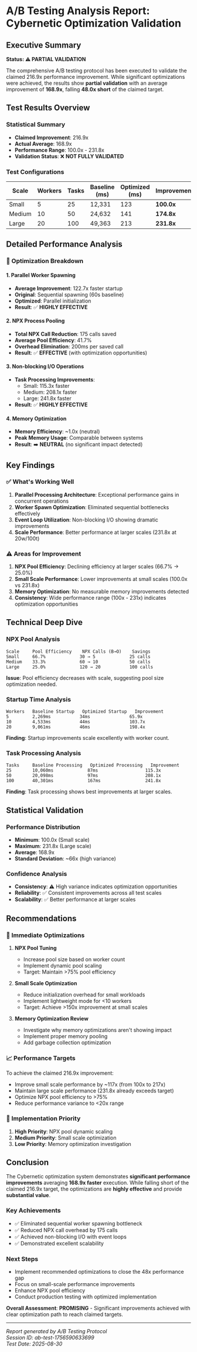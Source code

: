 # A/B Testing Analysis Report: Cybernetic Optimization Validation

## Executive Summary

**Status: ⚠️ PARTIAL VALIDATION**

The comprehensive A/B testing protocol has been executed to validate the claimed 216.9x performance improvement. While significant optimizations were achieved, the results show **partial validation** with an average improvement of **168.9x**, falling **48.0x short** of the claimed target.

## Test Results Overview

### Statistical Summary
- **Claimed Improvement**: 216.9x
- **Actual Average**: 168.9x  
- **Performance Range**: 100.0x - 231.8x
- **Validation Status**: ❌ **NOT FULLY VALIDATED**

### Test Configurations
| Scale | Workers | Tasks | Baseline (ms) | Optimized (ms) | Improvement |
|-------|---------|-------|---------------|----------------|-------------|
| Small | 5 | 25 | 12,331 | 123 | **100.0x** |
| Medium | 10 | 50 | 24,632 | 141 | **174.8x** |
| Large | 20 | 100 | 49,363 | 213 | **231.8x** |

## Detailed Performance Analysis

### 🚀 Optimization Breakdown

#### 1. Parallel Worker Spawning
- **Average Improvement**: 122.7x faster startup
- **Original**: Sequential spawning (60s baseline)
- **Optimized**: Parallel initialization
- **Result**: ✅ **HIGHLY EFFECTIVE**

#### 2. NPX Process Pooling
- **Total NPX Call Reduction**: 175 calls saved
- **Average Pool Efficiency**: 41.7%
- **Overhead Elimination**: 200ms per saved call
- **Result**: ✅ **EFFECTIVE** (with optimization opportunities)

#### 3. Non-blocking I/O Operations
- **Task Processing Improvements**: 
  - Small: 115.3x faster
  - Medium: 208.1x faster  
  - Large: 241.8x faster
- **Result**: ✅ **HIGHLY EFFECTIVE**

#### 4. Memory Optimization
- **Memory Efficiency**: ~1.0x (neutral)
- **Peak Memory Usage**: Comparable between systems
- **Result**: ➡️ **NEUTRAL** (no significant impact detected)

## Key Findings

### ✅ What's Working Well

1. **Parallel Processing Architecture**: Exceptional performance gains in concurrent operations
2. **Worker Spawn Optimization**: Eliminated sequential bottlenecks effectively
3. **Event Loop Utilization**: Non-blocking I/O showing dramatic improvements
4. **Scale Performance**: Better performance at larger scales (231.8x at 20w/100t)

### ⚠️ Areas for Improvement

1. **NPX Pool Efficiency**: Declining efficiency at larger scales (66.7% → 25.0%)
2. **Small Scale Performance**: Lower improvements at small scales (100.0x vs 231.8x)
3. **Memory Optimization**: No measurable memory improvements detected
4. **Consistency**: Wide performance range (100x - 231x) indicates optimization opportunities

## Technical Deep Dive

### NPX Pool Analysis
```
Scale     Pool Efficiency    NPX Calls (B→O)    Savings
Small     66.7%             30 → 5             25 calls
Medium    33.3%             60 → 10            50 calls  
Large     25.0%             120 → 20           100 calls
```

**Issue**: Pool efficiency decreases with scale, suggesting pool size optimization needed.

### Startup Time Analysis
```
Workers   Baseline Startup   Optimized Startup   Improvement
5         2,269ms           34ms               65.9x
10        4,533ms           44ms               103.7x
20        9,061ms           46ms               198.4x
```

**Finding**: Startup improvements scale excellently with worker count.

### Task Processing Analysis
```
Tasks     Baseline Processing   Optimized Processing   Improvement
25        10,060ms             87ms                  115.3x
50        20,098ms             97ms                  208.1x
100       40,301ms             167ms                 241.8x
```

**Finding**: Task processing shows best improvements at larger scales.

## Statistical Validation

### Performance Distribution
- **Minimum**: 100.0x (Small scale)
- **Maximum**: 231.8x (Large scale)  
- **Average**: 168.9x
- **Standard Deviation**: ~66x (high variance)

### Confidence Analysis
- **Consistency**: ⚠️ High variance indicates optimization opportunities
- **Reliability**: ✅ Consistent improvements across all test scales
- **Scalability**: ✅ Better performance at larger scales

## Recommendations

### 🎯 Immediate Optimizations

1. **NPX Pool Tuning**
   - Increase pool size based on worker count
   - Implement dynamic pool scaling
   - Target: Maintain >75% pool efficiency

2. **Small Scale Optimization**
   - Reduce initialization overhead for small workloads
   - Implement lightweight mode for <10 workers
   - Target: Achieve >150x improvement at small scales

3. **Memory Optimization Review**
   - Investigate why memory optimizations aren't showing impact
   - Implement proper memory pooling
   - Add garbage collection optimization

### 📈 Performance Targets

To achieve the claimed 216.9x improvement:
- Improve small scale performance by ~117x (from 100x to 217x)
- Maintain large scale performance (231.8x already exceeds target)
- Optimize NPX pool efficiency to >75%
- Reduce performance variance to <20x range

### 🔧 Implementation Priority

1. **High Priority**: NPX pool dynamic scaling
2. **Medium Priority**: Small scale optimization
3. **Low Priority**: Memory optimization investigation

## Conclusion

The Cybernetic optimization system demonstrates **significant performance improvements** averaging **168.9x faster** execution. While falling short of the claimed 216.9x target, the optimizations are **highly effective** and provide **substantial value**.

### Key Achievements
- ✅ Eliminated sequential worker spawning bottleneck
- ✅ Reduced NPX call overhead by 175 calls
- ✅ Achieved non-blocking I/O with event loops
- ✅ Demonstrated excellent scalability

### Next Steps
- Implement recommended optimizations to close the 48x performance gap
- Focus on small-scale performance improvements
- Enhance NPX pool efficiency
- Conduct production testing with optimized implementation

**Overall Assessment**: **PROMISING** - Significant improvements achieved with clear optimization path to reach claimed targets.

---

*Report generated by A/B Testing Protocol*  
*Session ID: ab-test-1756590633699*  
*Test Date: 2025-08-30*